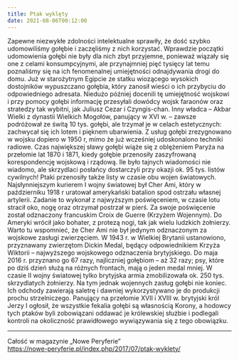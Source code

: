 ```yaml
---
title: Ptak wyklęty
date: 2021-08-06T00:12:00
---
```

Zapewne niezwykłe zdolności intelektualne sprawiły, że dość szybko udomowiliśmy gołębie i zaczęliśmy z nich korzystać. Wprawdzie początki udomowienia gołębi nie były dla nich zbyt przyjemne, ponieważ wiązały się one z celami konsumpcyjnymi, ale przynajmniej pięć tysięcy lat temu poznaliśmy się na ich fenomenalnej umiejętności odnajdywania drogi do domu. Już w starożytnym Egipcie ze statku wiozącego wysokich dostojników wypuszczano gołębia, który zanosił wieści o ich przybyciu do odpowiedniego adresata. Niedużo później docenili tę umiejętność wojskowi i przy pomocy gołębi informację przesyłali dowódcy wojsk faraonów oraz stratedzy tak wybitni, jak Juliusz Cezar i Czyngis-chan. Inny władca – Akbar Wielki z dynastii Wielkich Mogołów, panujący w XVI w. – zawsze podróżował ze świtą 10 tys. gołębi, ale trzymał je w celach estetycznych: zachwycał się ich lotem i pięknem ubarwienia. Z usług gołębi zrezygnowano w wojsku dopiero w 1950 r, mimo że już wcześniej udoskonalono techniki radiowe. Czas największej sławy gołębi wiąże się z oblężeniem Paryża na przełomie lat 1870 i 1871, kiedy gołębie przenosiły zaszyfrowaną korespondencję wojskową i rządową. Ile było tajnych wiadomości nie wiadomo, ale skrzydlaci posłańcy dostarczyli przy okazji ok. 95 tys. listów cywilnych! Ptaki przenosiły także listy w czasie obu wojen światowych. Najsłynniejszym kurierem I wojny światowej był Cher Ami, który w październiku 1918 r uratował amerykański batalion spod ostrzału własnej artylerii. Zadanie to wykonał z najwyższym poświęceniem, w czasie lotu stracił oko, nogę oraz otrzymał postrzał w pierś. Za swoje poświęcenie został odznaczony francuskim Croix de Guerre (Krzyżem Wojennym). Do Ameryki wrócił jako bohater, z protezą nogi, tak jak wielu ludzkich żołnierzy. Warto tu wspomnieć, że Cher Ami nie był jedynym odznaczonym za wojskowe zasługi zwierzęciem. W 1943 r. w Wielkiej Brytanii ustanowiono, przyznawany zwierzętom Dickin Medal, będący odpowiednikiem Krzyża Wiktorii – najwyższego wojskowego odznaczenia brytyjskiego. Do maja 2016 r. przyznano go 67 razy, najliczniej gołębiom – aż 32 razy; psy, które po dziś dzień służą na różnych frontach, mają o jeden medal mniej. W czasie II wojny światowej tylko brytyjska armia zmobilizowała ok. 250 tys. skrzydlatych żołnierzy. Na tym jednak wojennych zasług gołębi nie koniec. Ich odchody zawierają saletrę i dawniej wykorzystywano je do produkcji prochu strzelniczego. Panujący na przełomie XVII i XVIII w. brytyjski król Jerzy I ogłosił, że wszystkie fekalia gołębi są własnością Korony, a hodowcy tych ptaków byli zobowiązani oddawać je królewskiej służbie i podlegali kontroli na okoliczność prawidłowego wywiązywania się z tego obowiązku.

***

Całość w magazynie „Nowe Peryferie”  
<https://nowe-peryferie.pl/index.php/2017/07/ptak-wyklety/>